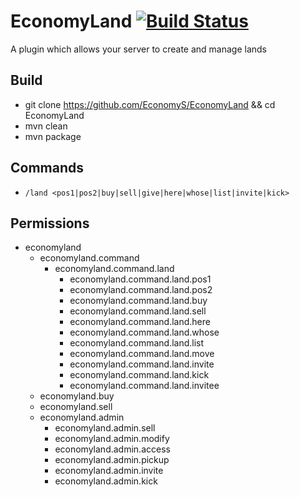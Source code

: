 # EconomyLand [![Build Status](https://travis-ci.org/EconomyS/EconomyLand.svg?branch=master)](https://travis-ci.org/EconomyS/EconomyLand)
A plugin which allows your server to create and manage lands

## Build
- git clone https://github.com/EconomyS/EconomyLand && cd EconomyLand
- mvn clean
- mvn package

## Commands
- `/land <pos1|pos2|buy|sell|give|here|whose|list|invite|kick>`

## Permissions
- economyland
	- economyland.command
		- economyland.command.land
			- economyland.command.land.pos1
			- economyland.command.land.pos2
			- economyland.command.land.buy
			- economyland.command.land.sell
			- economyland.command.land.here
			- economyland.command.land.whose
			- economyland.command.land.list
			- economyland.command.land.move
			- economyland.command.land.invite
			- economyland.command.land.kick
			- economyland.command.land.invitee
	- economyland.buy
	- economyland.sell
	- economyland.admin
		- economyland.admin.sell
		- economyland.admin.modify
		- economyland.admin.access
		- economyland.admin.pickup
		- economyland.admin.invite
		- economyland.admin.kick
